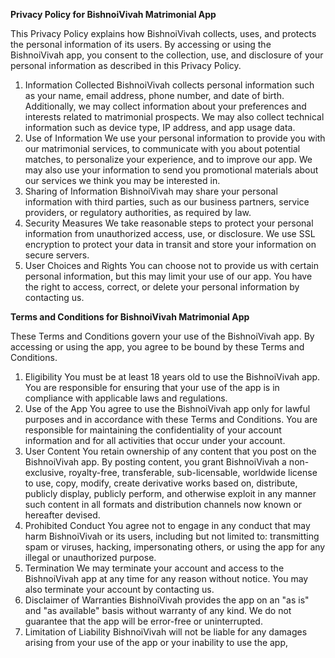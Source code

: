**Privacy Policy for BishnoiVivah Matrimonial App**

This Privacy Policy explains how BishnoiVivah collects, uses, and protects the personal information of its users. By accessing or using the BishnoiVivah app, you consent to the collection, use, and disclosure of your personal information as described in this Privacy Policy.

1. Information Collected
BishnoiVivah collects personal information such as your name, email address, phone number, and date of birth. Additionally, we may collect information about your preferences and interests related to matrimonial prospects. We may also collect technical information such as device type, IP address, and app usage data.
2. Use of Information
We use your personal information to provide you with our matrimonial services, to communicate with you about potential matches, to personalize your experience, and to improve our app. We may also use your information to send you promotional materials about our services we think you may be interested in.
3. Sharing of Information
BishnoiVivah may share your personal information with third parties, such as our business partners, service providers, or regulatory authorities, as required by law.
4. Security Measures
We take reasonable steps to protect your personal information from unauthorized access, use, or disclosure. We use SSL encryption to protect your data in transit and store your information on secure servers.
5. User Choices and Rights
You can choose not to provide us with certain personal information, but this may limit your use of our app. You have the right to access, correct, or delete your personal information by contacting us.



**Terms and Conditions for BishnoiVivah Matrimonial App**

These Terms and Conditions govern your use of the BishnoiVivah app. By accessing or using the app, you agree to be bound by these Terms and Conditions.

1. Eligibility
You must be at least 18 years old to use the BishnoiVivah app. You are responsible for ensuring that your use of the app is in compliance with applicable laws and regulations.
2. Use of the App
You agree to use the BishnoiVivah app only for lawful purposes and in accordance with these Terms and Conditions. You are responsible for maintaining the confidentiality of your account information and for all activities that occur under your account.
3. User Content
You retain ownership of any content that you post on the BishnoiVivah app. By posting content, you grant BishnoiVivah a non-exclusive, royalty-free, transferable, sub-licensable, worldwide license to use, copy, modify, create derivative works based on, distribute, publicly display, publicly perform, and otherwise exploit in any manner such content in all formats and distribution channels now known or hereafter devised.
4. Prohibited Conduct
You agree not to engage in any conduct that may harm BishnoiVivah or its users, including but not limited to: transmitting spam or viruses, hacking, impersonating others, or using the app for any illegal or unauthorized purpose.
5. Termination
We may terminate your account and access to the BishnoiVivah app at any time for any reason without notice. You may also terminate your account by contacting us.
6. Disclaimer of Warranties
BishnoiVivah provides the app on an "as is" and "as available" basis without warranty of any kind. We do not guarantee that the app will be error-free or uninterrupted.
7. Limitation of Liability
BishnoiVivah will not be liable for any damages arising from your use of the app or your inability to use the app,
